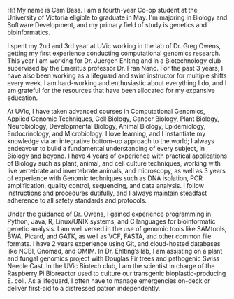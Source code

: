 Hi! My name is Cam Bass. I am a fourth-year Co-op student at the University of Victoria eligible to graduate in May. I'm majoring in Biology and Software Development, and my primary field of study is genetics and bioinformatics.

I spent my 2nd and 3rd year at UVic working in the lab of Dr. Greg Owens, getting my first experience conducting computational genomics research. This year I am working for Dr. Juergen Ehlting and in a Biotechnology club supervised by the Emeritus professor Dr. Fran Nano. For the past 3 years, I have also been working as a lifeguard and swim instructor for multiple shifts every week. I am hard-working and enthusiastic about everything I do, and I am grateful for the resources that have been allocated for my expansive education.

At UVic, I have taken advanced courses in Computational Genomics, Applied Genomic Techniques, Cell Biology, Cancer Biology, Plant Biology, Neurobiology, Developmental Biology, Animal Biology, Epidemiology, Endocrinology, and Microbiology. I love learning, and I instantiate my knowledge via an integrative bottom-up approach to the world; I always endeavour to build a fundamental understanding of every subject, in Biology and beyond. I have 4 years of experience with practical applications of Biology such as plant, animal, and cell culture techniques, working with live vertebrate and invertebrate animals, and microscopy, as well as 3 years of experience with Genomic techniques such as DNA isolation, PCR amplification, quality control, sequencing, and data analysis. I follow instructions and procedures dutifully, and I always maintain steadfast adherence to all safety standards and protocols.

Under the guidance of Dr. Owens, I gained experience programming in Python, Java, R, Linux/UNIX systems, and C languages for bioinformatic genetic analysis. I am well versed in the use of genomic tools like SAMtools, BWA, Picard, and GATK, as well as VCF, FASTA, and other common file formats. I have 2 years experience using Git, and cloud-hosted databases like NCBI, Gnomad, and OMIM. In Dr. Ehlting’s lab, I am assisting on a plant and fungal genomics project with Douglas Fir trees and pathogenic Swiss Needle Cast. In the UVic Biotech club, I am the scientist in charge of the Raspberry Pi Bioreactor used to culture our transgenic bioplastic-producing E. coli. As a lifeguard, I often have to manage emergencies on-deck or deliver first-aid to a distressed patron independently. 
